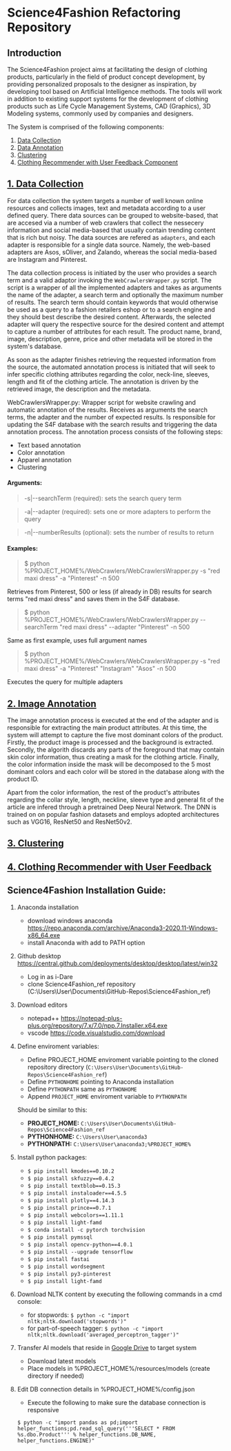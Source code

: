 # Science4Fashion Refactoring Repository

## Introduction
The Science4Fashion project aims at facilitating the design of clothing products, particularly in the field of product concept development, by providing personalized proposals to the designer as inspiration, by developing tool based on Artificial Intelligence methods. The tools will work in addition to existing support systems for the development of clothing products such as Life Cycle Management Systems, CAD (Graphics), 3D Modeling systems, commonly used by companies and designers.

The System is comprised of the following components:
1. [Data Collection](data_collection)
2. [Data Annotation](image_annotation)
3. [Clustering](clustering)
4. [Clothing Recommender with User Feedback Component](recommender)

## [1. Data Collection](#data_collection)
For data collection the system targets a number of well known online resources and collects images, text and metadata according to a user defined query. There data sources can be grouped to website-based, that are accesed via a number of web crawlers that collect the nessecery information and social media-based that usually contain trending content that is rich but noisy. The data sources are refered as `adapters`, and each adapter is responsible for a single data source. Namely, the web-based adapters are Asos, sOliver, and Zalando, whereas the social media-based are Instagram and Pinterest.

The data collection process is initiated by the user who provides a search term and a valid adaptor invoking the `WebCrawlersWrapper.py` script. The script is a wrapper of all the implemented adapters and takes as arguments the name of the adapter, a search term and optionally the maximum number of results. The search term should contain keywords that would otherwise be used as a query to a fashion retailers eshop or to a search engine and they should best describe the desired content. Afterwards, the selected adapter will query the respective source for the desired content and attempt to capture a number of attributes for each result. The product name, brand, image, description, genre, price and other metadata will be stored in the system's database. 

As soon as the adapter finishes retrieving the requested information from the source, the automated annotation process is initiated that will seek to infer specific clothing attributes regarding the color, neck-line, sleeves, length and fit of the clothing article. The annotation is driven by the retrieved image, the description and the metadata.

WebCrawlersWrapper.py:
Wrapper script for website crawling and automatic annotation of the results. Receives as arguments the search terms, the adapter and the number of expected results. Is responsible for updating the S4F database with the search results and triggering the data annotation process. The annotation process consists of the following steps:
* Text based annotation
* Color annotation
* Apparel annotation
* Clustering

#### Arguments:

> -s|--searchTerm (required): sets the search query term

> -a|--adapter (required): sets one or more adapters to perform the query

> -n|--numberResults (optional): sets the number of results to return


#### Examples:
>$ python %PROJECT_HOME%/WebCrawlers/WebCrawlersWrapper.py -s "red maxi dress" -a "Pinterest" -n 500

Retrieves from Pinterest, 500 or less (if already in DB) results for search terms "red maxi dress" and saves them in the S4F database.

>$ python %PROJECT_HOME%/WebCrawlers/WebCrawlersWrapper.py --searchTerm "red maxi dress" --adapter "Pinterest" -n 500

Same as first example, uses full argument names

>$ python %PROJECT_HOME%/WebCrawlers/WebCrawlersWrapper.py -s "red maxi dress" -a "Pinterest" "Instagram" "Asos"  -n 500

Executes the query for multiple adapters



## [2. Image Annotation](#image_annotation)
The image annotation process is executed at the end of the adapter and is responsible for extracting the main product attributes. At this time, the system will attempt to capture the five most dominant colors of the product. Firstly, the product image is processed and the background is extracted. Secondly, the algorith discards any parts of the foreground that may contain skin color information, thus creating a mask for the clothing article. Finally, the color information inside the mask will be decomposed to the 5 most dominant colors and each color will be stored in the database along with the product ID.

Apart from the color information, the rest of the product's attributes regarding the collar style, length, neckline, sleeve type and general fit of the article are infered through a pretrained Deep Neural Network. The DNN is trained on on popular fashion datasets and employs adopted architectures such as VGG16, ResNet50 and ResNet50v2. 

## [3. Clustering](#clustering)
## [4. Clothing Recommender with User Feedback](#recommender)


## Science4Fashion Installation Guide:

1. Anaconda installation
	* download windows anaconda https://repo.anaconda.com/archive/Anaconda3-2020.11-Windows-x86_64.exe
	* install Anaconda with add to PATH option
	
2. Github desktop https://central.github.com/deployments/desktop/desktop/latest/win32
	* Log in as i-Dare 
	* clone Science4Fashion_ref repository (C:\Users\User\Documents\GitHub-Repos\Science4Fashion_ref)
	
3. Download editors
	* notepad++ https://notepad-plus-plus.org/repository/7.x/7.0/npp.7.Installer.x64.exe
	* vscode https://code.visualstudio.com/download

4. Define enviroment variables:

	* Define PROJECT_HOME enviroment variable pointing to the cloned repository directory (`C:\Users\User\Documents\GitHub-Repos\Science4Fashion_ref`)
	* Define `PYTHONHOME` pointing to Anaconda installation
	* Define `PYTHONPATH` same as `PYTHONHOME`
	* Append `PROJECT_HOME` enviroment variable to `PYTHONPATH`
	
	Should be similar to this:
	* **PROJECT_HOME:** `C:\Users\User\Documents\GitHub-Repos\Science4Fashion_ref`
   	* **PYTHONHOME:** `C:\Users\User\anaconda3`   
	* **PYTHONPATH:** `C:\Users\User\anaconda3;%PROJECT_HOME%`
	
5. Install python packages:
	* ```$ pip install kmodes==0.10.2```
	* ```$ pip install skfuzzy==0.4.2```
	* ```$ pip install textblob==0.15.3```
	* ```$ pip install instaloader==4.5.5```
	* ```$ pip install plotly==4.14.3```
	* ```$ pip install prince==0.7.1```
	* ```$ pip install webcolors==1.11.1```
	* ```$ pip install light-famd```
	* ```$ conda install -c pytorch torchvision```
	* ```$ pip install pymssql```
	* ```$ pip install opencv-python==4.0.1```
	* ```$ pip install --upgrade tensorflow```
	* ```$ pip install fastai```
	* ```$ pip install wordsegment```
	* ```$ pip install py3-pinterest```
	* ```$ pip install light-famd```

	
6. Download NLTK content by executing the following commands in a cmd console:
	* for stopwords:
	```$ python -c "import nltk;nltk.download('stopwords')"```
	* for part-of-speech tagger:
	```$ python -c "import nltk;nltk.download('averaged_perceptron_tagger')"```

	
7. Transfer AI models that reside in [Google Drive](https://drive.google.com/drive/folders/1OK_DCErAY8jta532aJRSX8ljZ8XnVqAJ?usp=sharing) to target system
	* Download latest models
	* Place models in %PROJECT_HOME%/resources/models (create directory if needed)
	
8. Edit DB connection details in %PROJECT_HOME%/config.json
	* Execute the following to make sure the database connection is responsive

	```$ python -c "import pandas as pd;import helper_functions;pd.read_sql_query('''SELECT * FROM %s.dbo.Product''' % helper_functions.DB_NAME, helper_functions.ENGINE)"```
	


	

	

